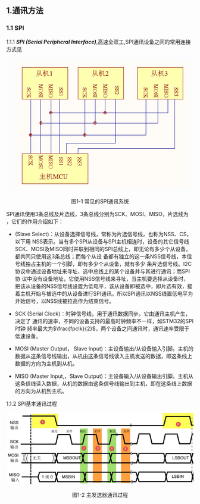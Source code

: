 ## 1.通讯方法
### 1.1 SPI
1.1.1 ***SPI (Serial Peripheral Interface)***,高速全双工,SPI通讯设备之间的常用连接方式见

![](https://github.com/meiweikou/MdPicture/raw/master/pictures/Snipaste_2023-05-30_23-57-36.png#pic_center)
<center>图1-1 常见的SPI通讯系统</center>

SPI通讯使用3条总线及片选线，3条总线分别为SCK、MOSI、MISO，片选线为 ，它们的作用介绍如下：

- (Slave Select)：从设备选择信号线，常称为片选信号线，也称为NSS、CS，以下用 NSS表示。当有多个SPI从设备与SPI主机相连时，设备的其它信号线SCK、MOSI及MISO同时并联到相同的SPI总线上，即无论有多少个从设备，都共同只使用这3条总线；而每个从设 备都有独立的这一条NSS信号线，本信号线独占主机的一个引脚，即有多少个从设备，就有多少 条片选信号线。I2C协议中通过设备地址来寻址、选中总线上的某个设备并与其进行通讯；而SPI协 议中没有设备地址，它使用NSS信号线来寻址，当主机要选择从设备时，把该从设备的NSS信号线设置为低电平，该从设备即被选中，即片选有效，接着主机开始与被选中的从设备进行SPI通讯。所以SPI通讯以NSS线置低电平为开始信号，以NSS线被拉高作为结束信号。

- SCK (Serial Clock)：时钟信号线，用于通讯数据同步。它由通讯主机产生，决定了 通讯的速率，不同的设备支持的最高时钟频率不一样，如STM32的SPI时钟 频率最大为$\frac{fpclk}{2}$，两个设备之间通讯时，通讯速率受限于低速设备。

- MOSI (Master Output， Slave Input)：主设备输出/从设备输入引脚。主机的数据从这条信号线输出，从机由这条信号线读入主机发送的数据，即这条线上数据的方向为主机到从机。

- MISO (Master Input,，Slave Output)：主设备输入/从设备输出引脚。主机从这条信线读入数据，从机的数据由这条信号线输出到主机，即在这条线上数据的方向为从机到主机。
  
1.1.2 SPI基本通讯过程

![](https://github.com/meiweikou/MdPicture/raw/master/pictures/Snipaste_2023-05-31_10-07-11.png#pic_center)
<center>图1-2 主发送器通讯过程</center>
